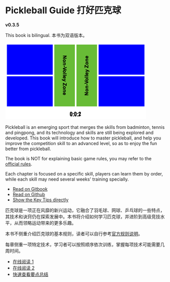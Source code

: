 # Pickleball Guide 打好匹克球

**v0.3.5**

This book is bilingual. 本书为双语版本。

![Pickelball Court](_images/pickleball_court.png)

Pickleball is an emerging sport that merges the skills from badminton, tennis and pingpong, and its technology and skills are still being explored and developed. This book will introduce how to master pickleball, and help you improve the competition skill to an advanced level, so as to enjoy the fun better from pickleball.

The book is NOT for explaining basic game rules, you may refer to the [official rules](https://usapickleball.org/what-is-pickleball/how-to-play/basics/rules-summary/).

Each chapter is focused on a specific skill, players can learn them by order, while each skill may need several weeks' training specially.

* [Read on Gitbook](https://yeasy.gitbook.io/pickleball_guide/01_basic_en)
* [Read on Github](https://github.com/yeasy/pickleball_guide/blob/main/SUMMARY.md)
* [Show the Key Tips directly](https://github.com/yeasy/pickleball_guide/blob/main/14_key_tips_en.md)

匹克球是一项正在风靡的新兴运动，它融合了羽毛球、网球、乒乓球的一些特点，其技术和诀窍仍在探索发展中。本书将介绍如何学习匹克球，并进阶到高级竞技水平，从而领略运动带来的更多乐趣。

本书不侧重介绍匹克球的基本规则，读者可以自行参考[官方规则说明](https://usapickleball.org/what-is-pickleball/how-to-play/basics/rules-summary/)。

每章侧重一项特定技术，学习者可以按照顺序依次训练，掌握每项技术可能需要几周时间。

* [在线阅读 1](https://yeasy.gitbook.io/pickleball_guide/01_basic_cn)
* [在线阅读 2](https://github.com/yeasy/pickleball_guide/blob/main/SUMMARY.md)
* [快速查看要点总结](https://yeasy.gitbook.io/pickleball_guide/14_key_tips_cn)
